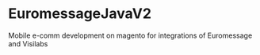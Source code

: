 # EuromessageJavaV2
Mobile e-comm development on magento for integrations of Euromessage and Visilabs
